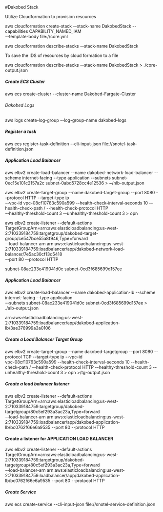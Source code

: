 #Dakobed Stack

Utilize Cloudformation to provision resources


aws cloudformation create-stack --stack-name DakobedStack --capabilities CAPABILITY_NAMED_IAM \
--template-body file://core.yml   

aws cloudformation describe-stacks --stack-name DakobedStack

To save the IDS of resources by cloud formation to a file 

aws cloudformation describe-stacks --stack-name DakobedStack > ./core-output.json


##### Create ECS Cluster

aws ecs create-cluster --cluster-name Dakobed-Fargate-Cluster

###### Dakobed Logs
aws logs create-log-group --log-group-name dakobed-logs

##### Register a task
aws ecs register-task-definition --cli-input-json file://snotel-task-definition.json


##### Application Load Balancer
aws elbv2 create-load-balancer --name dakobed-network-load-balancer --scheme internet-facing --type application --subnets subnet-0ec15e101c2157a2c subnet-0abd5728cc4e12536 > ~/nlb-output.json

aws elbv2 create-target-group --name dakobed-target-group --port 8080 --protocol HTTP --target-type ip \
 --vpc-id vpc-08cf10763c590a599 --health-check-interval-seconds 10 --health-check-path / --health-check-protocol HTTP \
 --healthy-threshold-count 3 --unhealthy-threshold-count 3 > opn

aws elbv2 create-listener --default-actions TargetGroupArn=arn:aws:elasticloadbalancing:us-west-2:710339184759:targetgroup/dakobed-target-group/ce547bce55a8f946,Type=forward \
--load-balancer-arn arn:aws:elasticloadbalancing:us-west-2:710339184759:loadbalancer/app/dakobed-network-load-balancer/7e5ac30cf13d5418 \
--port 80 --protocol HTTP



subnet-08ac233e419041d0c
subnet-0cd3f685699d157ee



##### Application Load Balancer
aws elbv2 create-load-balancer --name dakobed-application-lb --scheme internet-facing --type application \
 --subnets subnet-08ac233e419041d0c subnet-0cd3f685699d157ee   > ./alb-output.json


arn:aws:elasticloadbalancing:us-west-2:710339184759:loadbalancer/app/dakobed-application-lb/3ae376999a3a0106

##### Create a Load Balancer Target Group



aws elbv2 create-target-group --name dakobed-targetgroup --port 8080 --protocol TCP --target-type ip --vpc-id \
 vpc-08cf10763c590a599 --health-check-interval-seconds 10 --health-check-path / --health-check-protocol HTTP --healthy-threshold-count 3 --unhealthy-threshold-count 3 > opn >/tg-output.json

##### Create a load balancer listener
aws elbv2 create-listener --default-actions TargetGroupArn=arn:aws:elasticloadbalancing:us-west-2:710339184759:targetgroup/dakobed-targetgroup/80c5ef293a3ac23a,Type=forward \
 --load-balancer-arn arn:aws:elasticloadbalancing:us-west-2:710339184759:loadbalancer/app/dakobed-application-lb/bc0762f66e6a9535 --port 80 --protocol HTTP



 
 #### Create a listener for APPLICATION LOAD BALANCER
 aws elbv2 create-listener --default-actions TargetGroupArn=arn:aws:elasticloadbalancing:us-west-2:710339184759:targetgroup/dakobed-targetgroup/80c5ef293a3ac23a,Type=forward \
  --load-balancer-arn arn:aws:elasticloadbalancing:us-west-2:710339184759:loadbalancer/app/dakobed-application-lb/bc0762f66e6a9535 --port 80 --protocol HTTP
 
##### Create Service
aws ecs create-service --cli-input-json file://snotel-service-definition.json
